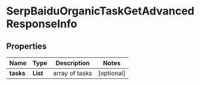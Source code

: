 # SerpBaiduOrganicTaskGetAdvancedResponseInfo


## Properties

| Name | Type | Description | Notes |
|------------ | ------------- | ------------- | -------------|
**tasks** | **List<SerpBaiduOrganicTaskGetAdvancedTaskInfo>** | array of tasks |[optional]|